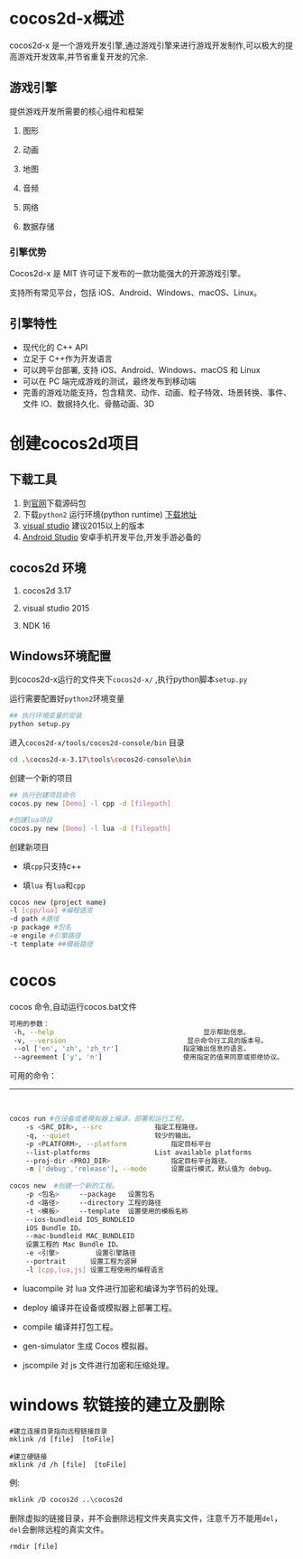 

# cocos2d-x概述

cocos2d-x 是一个游戏开发引擎,通过游戏引擎来进行游戏开发制作,可以极大的提高游戏开发效率,并节省重复开发的冗余.

## 游戏引擎

提供游戏开发所需要的核心组件和框架

1. 图形

2. 动画

3. 地图

4. 音频

5. 网络

6. 数据存储

   

### 引擎优势

Cocos2d-x 是 MIT 许可证下发布的一款功能强大的开源游戏引擎。

支持所有常见平台，包括 iOS、Android、Windows、macOS、Linux。

## 引擎特性

- 现代化的 C++ API
- 立足于 C++作为开发语言
- 可以跨平台部署, 支持 iOS、Android、Windows、macOS 和 Linux
- 可以在 PC 端完成游戏的测试，最终发布到移动端
- 完善的游戏功能支持，包含精灵、动作、动画、粒子特效、场景转换、事件、文件 IO、数据持久化、骨骼动画、3D

# 创建cocos2d项目

## 下载工具

1. 到[官网](http://www.cocos2d-x.org/)下载源码包
2. 下载`python2` 运行环境(python runtime) [下载地址](https://www.python.org/downloads/release)
3. [visual studio](https://visualstudio.microsoft.com/zh-hans/downloads/) 建议2015以上的版本
4. [Android Studio](http://www.android-studio.org/) 安卓手机开发平台,开发手游必备的

## cocos2d 环境

1. cocos2d 3.17  

2. visual studio 2015

3. NDK 16



## Windows环境配置

到cocos2d-x运行的文件夹下`cocos2d-x/`  ,执行python脚本`setup.py `

运行需要配置好`python2`环境变量

```sh
## 执行环境变量的安装
python setup.py
```

进入`cocos2d-x/tools/cocos2d-console/bin`  目录

```sh
cd .\cocos2d-x-3.17\tools\cocos2d-console\bin
```

创建一个新的项目

```sh
## 执行创建项目命令
cocos.py new [Demo] -l cpp -d [filepath]

#创建lua项目 
cocos.py new [Demo] -l lua -d [filepath]
```

创建新项目 

+ 填`cpp`只支持c++ 

+ 填`lua` 有`lua`和`cpp`

```sh
cocos new (project name) 
-l [cpp/lua] #编程语言
-d path #路径
-p package #包名
-e engile #引擎路径
-t template ##模板路径
```

# cocos

cocos 命令,自动运行cocos.bat文件

```sh
可用的参数：
 -h, --help 									显示帮助信息。
 -v, --version								显示命令行工具的版本号。
 --ol ['en', 'zh', 'zh_tr']				   指定输出信息的语言。
 --agreement ['y', 'n'] 				   使用指定的值来同意或拒绝协议。
```



可用的命令：

------

​      				

```sh
cocos run #在设备或者模拟器上编译，部署和运行工程。
    -s <SRC_DIR>, --src				指定工程路径。
    -q, --quiet           			较少的输出。
    -p <PLATFORM>, --platform			指定目标平台
    --list-platforms      			List available platforms
    --proj-dir <PROJ_DIR>   			指定目标平台路径。
    -m ['debug','release'], --mode   	设置运行模式，默认值为 debug。
    
cocos new  #创建一个新的工程。
	-p <包名>		--package	设置包名
	-d <路径>		--directory	工程的路径
	-t <模板> 	--template	设置使用的模板名称
	--ios-bundleid IOS_BUNDLEID
	iOS Bundle ID。
	--mac-bundleid MAC_BUNDLEID
	设置工程的 Mac Bundle ID。	
	-e <引擎>			设置引擎路径
	--portrait		设置工程为竖屏
	-l [cpp,lua,js]	设置工程使用的编程语言
```

- luacompile       对 lua 文件进行加密和编译为字节码的处理。
- deploy           编译并在设备或模拟器上部署工程。
- compile          编译并打包工程。
- gen-simulator    生成 Cocos 模拟器。

- jscompile        对 js 文件进行加密和压缩处理。

# windows 软链接的建立及删除

```shell
#建立连接目录指向远程链接目录
mklink /d [file]  [toFile]

#建立硬链接
mklink /d /h [file]  [toFile]
```

 例:

```sh
mklink /D cocos2d ..\cocos2d
```

​	删除虚拟的链接目录，并不会删除远程文件夹真实文件，注意千万不能用`del`，`del`会删除远程的真实文件。

```shell
rmdir [file]
```
